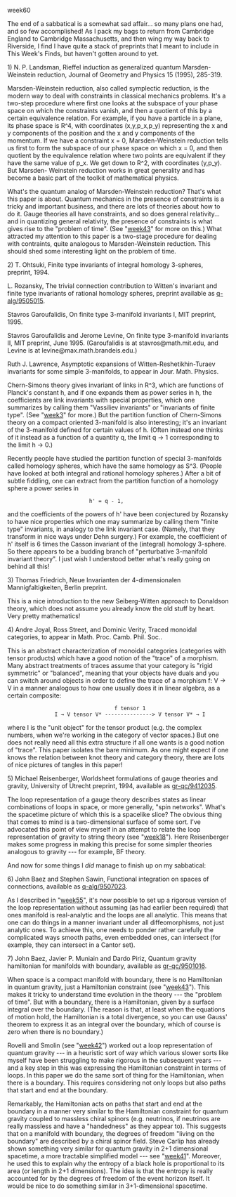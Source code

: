 week60

The end of a sabbatical is a somewhat sad affair\... so many plans one
had, and so few accomplished! As I pack my bags to return from Cambridge
England to Cambridge Massachusetts, and then wing my way back to
Riverside, I find I have quite a stack of preprints that I meant to
include in This Week\'s Finds, but haven\'t gotten around to yet.

1\) N. P. Landsman, Rieffel induction as generalized quantum Marsden-
Weinstein reduction, Journal of Geometry and Physics 15 (1995), 285-319.

Marsden-Weinstein reduction, also called symplectic reduction, is the
modern way to deal with constraints in classical mechanics problems.
It\'s a two-step procedure where first one looks at the subspace of your
phase space on which the constraints vanish, and then a quotient of this
by a certain equivalence relation. For example, if you have a particle
in a plane, its phase space is R\^4, with coordinates (x,y,p_x,p_y)
representing the x and y components of the position and the x and y
components of the momentum. If we have a constraint x = 0,
Marsden-Weinstein reduction tells us first to form the subspace of our
phase space on which x = 0, and then quotient by the equivalence
relation where two points are equivalent if they have the same value of
p_x. We get down to R\^2, with coordinates (y,p_y). But Marsden-
Weinstein reduction works in great generality and has become a basic
part of the toolkit of mathematical physics.

What\'s the quantum analog of Marsden-Weinstein reduction? That\'s what
this paper is about. Quantum mechanics in the presence of constraints is
a tricky and important business, and there are lots of theories about
how to do it. Gauge theories all have constraints, and so does general
relativity\... and in quantizing general relativity, the presence of
constraints is what gives rise to the \"problem of time\". (See
\"[week43](week43.html)\" for more on this.) What attracted my attention
to this paper is a two-stage procedure for dealing with contraints,
quite analogous to Marsden-Weinstein reduction. This should shed some
interesting light on the problem of time.

2\) T. Ohtsuki, Finite type invariants of integral homology 3-spheres,
preprint, 1994.

L. Rozansky, The trivial connection contribution to Witten\'s invariant
and finite type invariants of rational homology spheres, preprint
available as [q-alg/9505015](http://xxx.lanl.gov/abs/q-alg/9504015).

Stavros Garoufalidis, On finite type 3-manifold invariants I, MIT
preprint, 1995.

Stavros Garoufalidis and Jerome Levine, On finite type 3-manifold
invariants II, MIT preprint, June 1995. (Garoufalidis is at
stavros\@math.mit.edu, and Levine is at levine\@max.math.brandeis.edu.)

Ruth J. Lawrence, Asymptotic expansions of Witten-Reshetikhin-Turaev
invariants for some simple 3-manifolds, to appear in Jour. Math.
Physics.

Chern-Simons theory gives invariant of links in R\^3, which are
functions of Planck\'s constant h, and if one expands them as power
series in h, the coefficients are link invariants with special
properties, which one summarizes by calling them \"Vassiliev
invariants\" or \"invariants of finite type\". (See
\"[week3](week3.html)\" for more.) But the partition function of
Chern-Simons theory on a compact oriented 3-manifold is also
interesting; it\'s an invariant of the 3-manifold defined for certain
values of h. (Often instead one thinks of it instead as a function of a
quantity q, the limit q → 1 corresponding to the limit h → 0.)

Recently people have studied the partition function of special
3-manifolds called homology spheres, which have the same homology as
S\^3. (People have looked at both integral and rational homology
spheres.) After a bit of subtle fiddling, one can extract from the
partition function of a homology sphere a power series in

                              h' = q - 1,

and the coefficients of the powers of h\' have been conjectured by
Rozansky to have nice properties which one may summarize by calling them
\"finite type\" invariants, in analogy to the link invariant case.
(Namely, that they transform in nice ways under Dehn surgery.) For
example, the coefficient of h\' itself is 6 times the Casson invariant
of the (integral) homology 3-sphere. So there appears to be a budding
branch of \"perturbative 3-manifold invariant theory\". I just wish I
understood better what\'s really going on behind all this!

3\) Thomas Friedrich, Neue Invarianten der 4-dimensionalen
Mannigfaltigkeiten, Berlin preprint.

This is a nice introduction to the new Seiberg-Witten approach to
Donaldson theory, which does not assume you already know the old stuff
by heart. Very pretty mathematics!

4\) Andre Joyal, Ross Street, and Dominic Verity, Traced monoidal
categories, to appear in Math. Proc. Camb. Phil. Soc..

This is an abstract characterization of monoidal categories (categories
with tensor products) which have a good notion of the \"trace\" of a
morphism. Many abstract treatments of traces assume that your category
is \"rigid symmetric\" or \"balanced\", meaning that your objects have
duals and you can switch around objects in order to define the trace of
a morphism f: V → V in a manner analogous to how one usually does it in
linear algebra, as a certain composite:

                                      f tensor 1
                   I → V tensor V* ---------------> V tensor V* → I

where I is the \"unit object\" for the tensor product (e.g. the complex
numbers, when we\'re working in the category of vector spaces.) But one
does not really need all this extra structure if all one wants is a good
notion of \"trace\". This paper isolates the bare minimum. As one might
expect if one knows the relation between knot theory and category
theory, there are lots of nice pictures of tangles in this paper!

5\) Michael Reisenberger, Worldsheet formulations of gauge theories and
gravity, University of Utrecht preprint, 1994, available as
[gr-qc/9412035](http://xxx.lanl.gov/abs/gr-qc/9412035).

The loop representation of a gauge theory describes states as linear
combinations of loops in space, or more generally, \"spin networks\".
What\'s the spacetime picture of which this is a spacelike slice? The
obvious thing that comes to mind is a two-dimensional surface of some
sort. I\'ve advocated this point of view myself in an attempt to relate
the loop representation of gravity to string theory (see
\"[week18](week18.html)\"). Here Reisenberger makes some progress in
making this precise for some simpler theories analogous to gravity \-\--
for example, BF theory.

And now for some things I *did* manage to finish up on my sabbatical:

6\) John Baez and Stephen Sawin, Functional integration on spaces of
connections, available as
[q-alg/9507023](http://xxx.lanl.gov/abs/q-alg/9507023).

As I described in \"[week55](week55.html)\", it\'s now possible to set
up a rigorous version of the loop representation without assuming (as
had earlier been required) that ones manifold is real-analytic and the
loops are all analytic. This means that one can do things in a manner
invariant under all diffeomorphisms, not just analytic ones. To achieve
this, one needs to ponder rather carefully the complicated ways smooth
paths, even embedded ones, can intersect (for example, they can
intersect in a Cantor set).

7\) John Baez, Javier P. Muniain and Dardo Piriz, Quantum gravity
hamiltonian for manifolds with boundary, available as
[gr-qc/9501016](http://xxx.lanl.gov/abs/gr-qc/9501016).

When space is a compact manifold with boundary, there is no Hamiltonian
in quantum gravity, just a Hamiltonian constraint (see
\"[week43](week43.html)\"). This makes it tricky to understand time
evolution in the theory \-\-- the \"problem of time\". But with a
boundary, there is a Hamiltonian, given by a surface integral over the
boundary. (The reason is that, at least when the equations of motion
hold, the Hamiltonian is a total divergence, so you can use Gauss\'
theorem to express it as an integral over the boundary, which of course
is zero when there is no boundary.)

Rovelli and Smolin (see \"[week42](week42.html)\") worked out a loop
representation of quantum gravity \-\-- in a heuristic sort of way which
various slower sorts like myself have been struggling to make rigorous
in the subsequent years \-\-- and a key step in this was expressing the
Hamiltonian constraint in terms of loops. In this paper we do the same
sort of thing for the Hamiltonian, when there is a boundary. This
requires considering not only loops but also paths that start and end at
the boundary.

Remarkably, the Hamiltonian acts on paths that start and end at the
boundary in a manner very similar to the Hamiltonian constraint for
quantum gravity coupled to massless chiral spinors (e.g. neutrinos, if
neutrinos are really massless and have a \"handedness\" as they appear
to). This suggests that on a manifold with boundary, the degrees of
freedom \"living on the boundary\" are described by a chiral spinor
field. Steve Carlip has already shown something very similar for quantum
gravity in 2+1 dimensional spacetime, a more tractable simplified model
\-\-- see \"[week41](week41.html)\". Moreover, he used this to explain
why the entropy of a black hole is proportional to its area (or length
in 2+1 dimensions). The idea is that the entropy is really accounted for
by the degrees of freedom of the event horizon itself. It would be nice
to do something similar in 3+1-dimensional spacetime.
